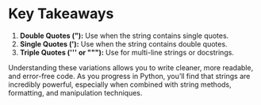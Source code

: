 # **Key Takeaways**
1. **Double Quotes ("):** Use when the string contains single quotes.
2. **Single Quotes ('):** Use when the string contains double quotes.
3. **Triple Quotes (''' or """):** Use for multi-line strings or docstrings.

Understanding these variations allows you to write cleaner, more readable, and error-free code. As you progress in Python, you’ll find that strings are incredibly powerful, especially when combined with string methods, formatting, and manipulation techniques.